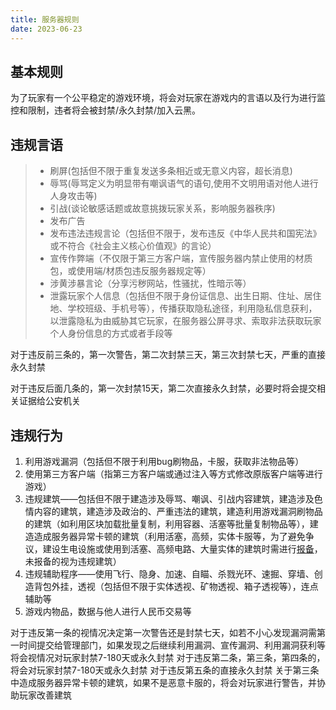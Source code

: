 ```yaml
---
title: 服务器规则
date: 2023-06-23
---
```


## 基本规则

为了玩家有一个公平稳定的游戏环境，将会对玩家在游戏内的言语以及行为进行监控和限制，违者将会被封禁/永久封禁/加入云黑。

## 违规言语

>
>- 刷屏(包括但不限于重复发送多条相近或无意义内容，超长消息)
>- 辱骂(辱骂定义为明显带有嘲讽语气的语句,使用不文明用语对他人进行人身攻击等)
>- 引战(谈论敏感话题或故意挑拨玩家关系，影响服务器秩序)
>- 发布广告
>- 发布违法违规言论（包括但不限于，发布违反《中华人民共和国宪法》或不符合《社会主义核心价值观》的言论）
>- 宣传作弊端（不仅限于第三方客户端，宣传服务器内禁止使用的材质包，或使用端/材质包违反服务器规定等）
>- 涉黄涉暴言论（分享污秽网站，性骚扰，性暗示等）
>- 泄露玩家个人信息（包括但不限于身份证信息、出生日期、住址、居住地、学校班级、手机号等），传播获取隐私途径，利用隐私信息获利，以泄露隐私为由威胁其它玩家，在服务器公屏寻求、索取非法获取玩家个人身份信息的方式或者手段等

对于违反前三条的，第一次警告，第二次封禁三天，第三次封禁七天，严重的直接永久封禁

对于违反后面几条的，第一次封禁15天，第二次直接永久封禁，必要时将会提交相关证据给公安机关

## 违规行为

1. 利用游戏漏洞（包括但不限于利用bug刷物品，卡服，获取非法物品等）
2. 使用第三方客户端（指第三方客户端或通过注入等方式修改原版客户端等进行游戏）
3. 违规建筑——包括但不限于建造涉及辱骂、嘲讽、引战内容建筑，建造涉及色情内容的建筑，建造涉及政治的、严重违法的建筑，建造利用游戏漏洞刷物品的建筑（如利用区块加载批量复制，利用容器、活塞等批量复制物品等），建造造成服务器异常卡顿的建筑（利用活塞，高频，实体卡服等，为了避免争议，建设生电设施或使用到活塞、高频电路、大量实体的建筑时需进行[报备](https://docs.qq.com/form/page/DSFBpTGZwZnlwamVY)，未报备的视为违规建筑）
4. 违规辅助程序——使用飞行、隐身、加速、自瞄、杀戮光环、速掘、穿墙、创造背包外挂，透视（包括但不限于实体透视、矿物透视、箱子透视等），连点辅助等
5. 游戏内物品，数据与他人进行人民币交易等

对于违反第一条的视情况决定第一次警告还是封禁七天，如若不小心发现漏洞需第一时间提交给管理部门，如果发现之后继续利用漏洞、宣传漏洞、利用漏洞获利等将会视情况对玩家封禁7-180天或永久封禁
对于违反第二条，第三条，第四条的，将会对玩家封禁7-180天或永久封禁
对于违反第五条的直接永久封禁
关于第三条中造成服务器异常卡顿的建筑，如果不是恶意卡服的，将会对玩家进行警告，并协助玩家改善建筑
